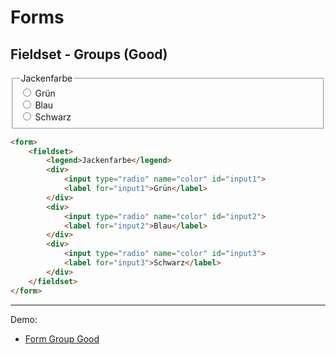 # Forms
## Fieldset - Groups (Good)

<form>
    <fieldset>
        <legend>Jackenfarbe</legend>
        <div>
            <input type="radio" name="color" id="input1">
            <label for="input1">Grün</label>
        </div>
        <div>
            <input type="radio" name="color" id="input2">
            <label for="input2">Blau</label>
        </div>
        <div>
            <input type="radio" name="color" id="input3">
            <label for="input3">Schwarz</label>
        </div>
    </fieldset>
</form>

``` html
<form>
    <fieldset>
        <legend>Jackenfarbe</legend>
        <div>
            <input type="radio" name="color" id="input1">
            <label for="input1">Grün</label>
        </div>
        <div>
            <input type="radio" name="color" id="input2">
            <label for="input2">Blau</label>
        </div>
        <div>
            <input type="radio" name="color" id="input3">
            <label for="input3">Schwarz</label>
        </div>
    </fieldset>
</form>
```

---

Demo:

- [Form Group Good](/demo/form-fieldset-group-good)
